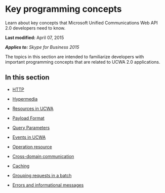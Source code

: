 
# Key programming concepts
Learn about key concepts that Microsoft Unified Communications Web API 2.0 developers need to know.

 **Last modified:** April 07, 2015

 _**Applies to:** Skype for Business 2015_

The topics in this section are intended to familiarize developers with important programming concepts that are related to UCWA 2.0 applications.


## In this section


- [HTTP](HTTP.md)
 
- [Hypermedia](Hypermedia.md)
 
- [Resources in UCWA](ResourcesInUCWA.md)
 
- [Payload Format](PayloadFormat.md)
 
- [Query Parameters](QueryParameters.md)
 
- [Events in UCWA](EventsInUCWA.md)
 
- [Operation resource](OperationResource.md)
 
- [Cross-domain communication](CrossDomainCommunication.md)
 
- [Caching](Caching.md)
 
- [Grouping requests in a batch](GroupingRequestsInABatch.md)
 
- [Errors and informational messages](ErrorsAndInformationalMessages.md)
 

